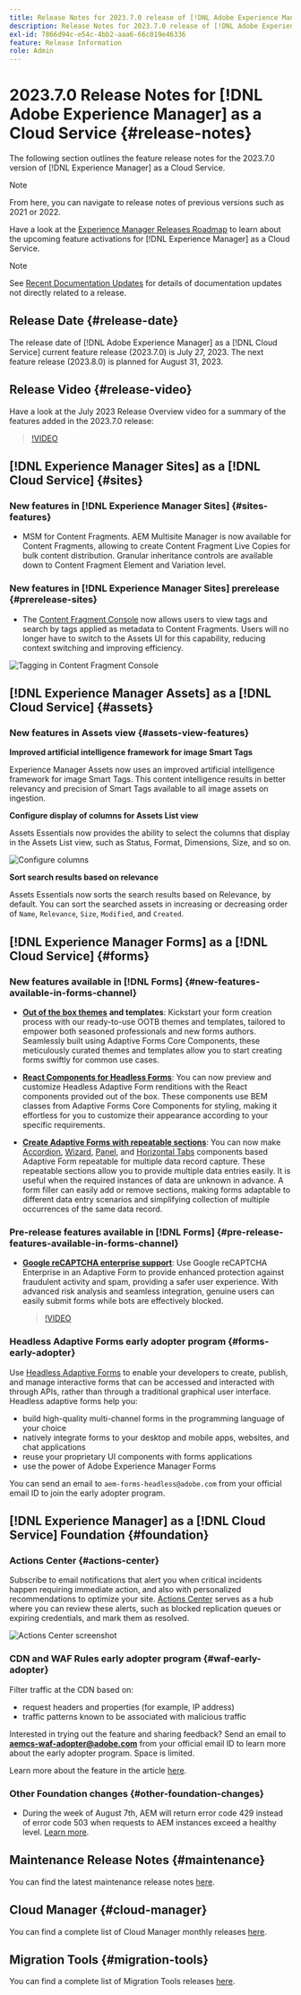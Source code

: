 ```yaml
---
title: Release Notes for 2023.7.0 release of [!DNL Adobe Experience Manager] as a Cloud Service.
description: Release Notes for 2023.7.0 release of [!DNL Adobe Experience Manager] as a Cloud Service.
exl-id: 7866d94c-e54c-4bb2-aaa6-66c019e46336
feature: Release Information
role: Admin
---
```

# 2023.7.0 Release Notes for [!DNL Adobe Experience Manager] as a Cloud Service {#release-notes}

The following section outlines the feature release notes for the 2023.7.0 version of [!DNL Experience Manager] as a Cloud Service.

>[!NOTE]
>
>From here, you can navigate to release notes of previous versions such as 2021 or 2022.
>
>Have a look at the [Experience Manager Releases Roadmap](https://experienceleague.adobe.com/docs/experience-manager-release-information/aem-release-updates/update-releases-roadmap.html) to learn about the upcoming feature activations for [!DNL Experience Manager] as a Cloud Service. 

>[!NOTE]
>
>See [Recent Documentation Updates](https://experienceleague.adobe.com/docs/experience-manager-release-information/aem-release-updates/doc-updates/documentation-updates.html) for details of documentation updates not directly related to a release.

## Release Date {#release-date}

The release date of [!DNL Adobe Experience Manager] as a [!DNL Cloud Service] current feature release (2023.7.0) is July 27, 2023. The next feature release (2023.8.0) is planned for August 31, 2023.

## Release Video {#release-video}

Have a look at the July 2023 Release Overview video for a summary of the features added in the 2023.7.0 release:

>[!VIDEO](https://video.tv.adobe.com/v/3422016/?quality=12)

## [!DNL Experience Manager Sites] as a [!DNL Cloud Service] {#sites}

### New features in [!DNL Experience Manager Sites] {#sites-features}

* MSM for Content Fragments. AEM Multisite Manager is now available for Content Fragments, allowing to create Content Fragment Live Copies for bulk content distribution. Granular inheritance controls are available down to Content Fragment Element and Variation level. 

### New features in [!DNL Experience Manager Sites] prerelease {#prerelease-sites}

* The [Content Fragment Console](https://experienceleague.adobe.com/docs/experience-manager-cloud-service/content/sites/administering/content-fragments/content-fragments-console.html) now allows users to view tags and search by tags applied as metadata to Content Fragments. Users will no longer have to switch to the Assets UI for this capability, reducing context switching and improving efficiency. 

![Tagging in Content Fragment Console](/help/assets/content-fragments-console-tags.png)

## [!DNL Experience Manager Assets] as a [!DNL Cloud Service] {#assets}

### New features in Assets view {#assets-view-features}

<!--

**Assign metadata form to a folder**

You can now assign metadata form to a specific folder within your Assets Essentials deployment. All assets in the folder, including assets in the sub-folders, then display properties defined in the assigned metadata form.

![assign metadata form to a folder](/help/release-notes/assets/assign-to-folder.png)

-->

**Improved artificial intelligence framework for image Smart Tags**

Experience Manager Assets now uses an improved artificial intelligence framework for image Smart Tags. This content intelligence results in better relevancy and precision of Smart Tags available to all image assets on ingestion.

**Configure display of columns for Assets List view**

Assets Essentials now provides the ability to select the columns that display in the Assets List view, such as Status, Format, Dimensions, Size, and so on.

![Configure columns](/help/release-notes/assets/configure-columns.png)

**Sort search results based on relevance**

Assets Essentials now sorts the search results based on Relevance, by default. You can sort the searched assets in increasing or decreasing order of `Name`, `Relevance`, `Size`, `Modified`, and `Created`.


## [!DNL Experience Manager Forms] as a [!DNL Cloud Service] {#forms}

### New features available in [!DNL Forms] {#new-features-available-in-forms-channel}

* [**Out of the box themes**](/help/forms/using-themes-in-core-components.md) **and templates**: Kickstart your form creation process with our ready-to-use OOTB themes and templates, tailored to empower both seasoned professionals and new forms authors. Seamlessly built using Adaptive Forms Core Components, these meticulously curated themes and templates allow you to start creating forms swiftly for common use cases. 

* **[React Components for Headless Forms](https://github.com/adobe/aem-forms-headless-components/tree/main/packages/react-vanilla-components)**: You can now preview and customize   Headless Adaptive Form renditions with the React components provided out of the box. These components use BEM classes from Adaptive Forms Core Components for styling, making it effortless for you to customize their appearance according to your specific requirements.

* [**Create Adaptive Forms with repeatable sections**](/help/forms/create-forms-repeatable-sections.md): You can now make [Accordion](https://experienceleague.adobe.com/docs/experience-manager-core-components/using/adaptive-forms/adaptive-forms-components/accordion.html), [Wizard](https://experienceleague.adobe.com/docs/experience-manager-core-components/using/adaptive-forms/adaptive-forms-components/wizard.html), [Panel](https://experienceleague.adobe.com/en/docs/experience-manager-core-components/using/adaptive-forms/adaptive-forms-components/panel), and [Horizontal Tabs](https://experienceleague.adobe.com/docs/experience-manager-core-components/using/adaptive-forms/adaptive-forms-components/horizontal-tabs.html) components based Adaptive Form repeatable for multiple data record capture.  These repeatable sections allow you to provide multiple data entries easily. It is useful when the required instances of data are unknown in advance. A form filler can easily add or remove sections, making forms adaptable to different data entry scenarios and simplifying collection of multiple occurrences of the same data record.


### Pre-release features available in [!DNL Forms] {#pre-release-features-available-in-forms-channel}

* [**Google reCAPTCHA enterprise support**](/help/forms/captcha-adaptive-forms.md): Use Google reCAPTCHA Enterprise in an Adaptive Form to provide enhanced protection against fraudulent activity and spam, providing a safer user experience. With advanced risk analysis and seamless integration, genuine users can easily submit forms while bots are effectively blocked.

    >[!VIDEO](https://video.tv.adobe.com/v/3422097/adaptive-forms-recaptcha-core-components-captcha/?quality=12&learn=on)

### Headless Adaptive Forms early adopter program {#forms-early-adopter}

Use [Headless Adaptive Forms](https://experienceleague.adobe.com/docs/experience-manager-headless-adaptive-forms/using/overview.html) to enable your developers to create, publish, and manage interactive forms that can be accessed and interacted with through APIs, rather than through a traditional graphical user interface. Headless adaptive forms help you: 

* build high-quality multi-channel forms in the programming language of your choice 
* natively integrate forms to your desktop and mobile apps, websites, and chat applications 
* reuse your proprietary UI components with forms applications 
* use the power of Adobe Experience Manager Forms 

You can send an email to `aem-forms-headless@adobe.com` from your official email ID to join the early adopter program. 

## [!DNL Experience Manager] as a [!DNL Cloud Service] Foundation {#foundation}

### Actions Center {#actions-center}

Subscribe to email notifications that alert you when critical incidents happen requiring immediate action, and also with personalized recommendations to optimize your site. [Actions Center](/help/operations/actions-center.md) serves as a hub where you can review these alerts, such as blocked replication queues or expiring credentials, and mark them as resolved.

![Actions Center screenshot](/help/assets/assets/actions-center.png)

### CDN and WAF Rules early adopter program {#waf-early-adopter}

Filter traffic at the CDN based on:
* request headers and properties (for example, IP address)
* traffic patterns known to be associated with malicious traffic

Interested in trying out the feature and sharing feedback? Send an email to **aemcs-waf-adopter@adobe.com** from your official email ID to learn more about the early adopter program. Space is limited.

Learn more about the feature in the article [here](/help/security/traffic-filter-rules-including-waf.md).

### Other Foundation changes {#other-foundation-changes}

* During the week of August 7th, AEM will return error code 429 instead of error code 503 when requests to AEM instances exceed a healthy level. [Learn more](/help/implementing/developing/introduction/development-guidelines.md).

## Maintenance Release Notes {#maintenance}

You can find the latest maintenance release notes [here](/help/release-notes/maintenance/latest.md).

## Cloud Manager {#cloud-manager}

You can find a complete list of Cloud Manager monthly releases [here](/help/implementing/cloud-manager/release-notes/current.md).

## Migration Tools {#migration-tools}

You can find a complete list of Migration Tools releases [here](/help/journey-migration/release-notes/release-notes-migration-tools-current.md).
